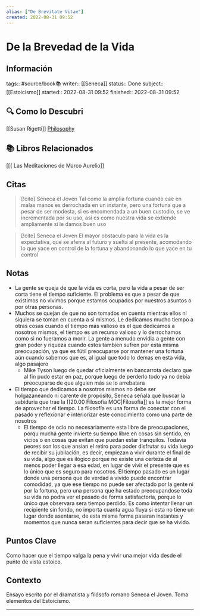 ```yaml
---
alias: ["De Brevitate Vitae"]
created: 2022-08-31 09:52
---
```

# De la Brevedad de la Vida
## Información
tags:: #source/book📚 
writer:: [[Seneca]]
status:: Done
subject:: [[Estoicismo]]
started:: 2022-08-31 09:52
finished:: 2022-08-31 09:52

## 🔍 Como lo Descubri
[[Susan Rigetti]] [Philosophy](https://www.susanrigetti.com/philosophy)

## 📚 Libros Relacionados
[[{ Las Meditaciones de Marco Aurelio]]

## Citas
> [!cite] Seneca el Joven
> Tal como la amplia fortuna cuando cae en malas manos es derrochada en un instante, pero una fortuna que a pesar de ser modesta, si es encomendada a un buen custodio, se ve incrementada por su uso, asi es como nuestra vida se extiende ampliamente si le damos buen uso

> [!cite] Seneca el Joven
> El mayor obstaculo para la vida es la expectativa, que se aferra al futuro y suelta al presente, acomodando lo que yace en control de la fortuna y abandonando lo que yace en tu control

## Notas
- La gente se queja de que la vida es corta, pero la vida a pesar de ser corta tiene el tiempo suficiente. El problema es que a pesar de que existimos no vivimos porque estamos ocupados por nuestros asuntos o por otras personas. 
- Muchos se quejan de que no son tomados en cuenta mientras ellos ni siquiera se toman en cuenta a si mismos. Le dedicamos mucho tiempo a otras cosas cuando el tiempo más valioso es el que dedicamos a nosotros mismos, el tiempo es un recurso valioso y lo derrochamos como si no fueramos a morir. La gente a menudo envidia a gente con gran poder y riqueza cuando estos tambien sufren por esta misma preocupación, ya que es fútil preocuparse por mantener una fortuna aún cuando sabemos que es, al igual que todo lo demas en esta vida, algo pasajero
	- Mike Tyson luego de quedar oficialmente en bancarrota declaro que al fin pudo estar en paz, porque luego de perderlo todo ya no debía preocuparse de que alguien más se lo arrebatara
- El tiempo que dedicamos a nosotros mismos no debe ser holgazaneando ni carente de propósito, Seneca señala que buscar la sabiduria que trae la [[20.00 Filosofia MOC|Filosofia]] es la mejor forma de aprovechar el tiempo. La filosofía es una forma de conectar con el pasado y reflexionar e interiorizar este conocimiento como una parte de nosotros
	- El tiempo de ocio no necesariamente esta libre de preocupaciones, porqu mucha gente invierte su tiempo libre en cosas sin sentido, en vicios o en cosas que evitan que puedan estar tranquilos. Todavía peores son los que ansian el retiro para poder disfrutar su vida luego de recibir su jubilación, es decir, empiezan a vivir durante el final de su vida, algo que es ilógico porque no existe una certeza de al menos poder llegar a esa edad, en lugar de vivir el presente que es lo único que es seguro para nosotros. El tiempo pasado es un lugar donde una persona que de verdad a vivido puede encontrar comodidad, ya que ese tiempo no puede ser afectado por la gente ni por la fortuna, pero una persona que ha estado preocupandose toda su vida no podra ver el pasado de forma satisfactoria, porque lo único que observara sera tiempo perdido. Es como intentar llenar un recipiente sin fondo, no importa cuanta agua fluya si esta no tiene un lugar donde asentarse, de esta misma forma pasaran instantes y momentos que nunca seran suficientes para decir que se ha vivido.

## Puntos Clave
Como hacer que el tiempo valga la pena y vivir una mejor vida desde el punto de vista estoico.

## Contexto
Ensayo escrito por el dramatista y filósofo romano Seneca el Joven. Toma elementos del Estoicismo.
___

